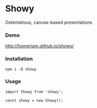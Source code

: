 # Showy

Ostentatious, canvas-based presentations

### Demo

http://homerjam.github.io/showy/

### Installation

```
npm i -D showy
```

### Usage

```
import Showy from 'showy';

const showy = new Showy();
```
